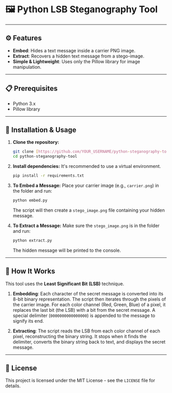 # 🖼️ Python LSB Steganography Tool


---

## ⚙️ Features

* **Embed**: Hides a text message inside a carrier PNG image.
* **Extract**: Recovers a hidden text message from a stego-image.
* **Simple & Lightweight**: Uses only the Pillow library for image manipulation.

---

## 📋 Prerequisites

* Python 3.x
* Pillow library

---

## 🚀 Installation & Usage

1.  **Clone the repository:**
    ```bash
    git clone [https://github.com/YOUR_USERNAME/python-steganography-tool.git](https://github.com/YOUR_USERNAME/python-steganography-tool.git)
    cd python-steganography-tool
    ```

2.  **Install dependencies:**
    It's recommended to use a virtual environment.
    ```bash
    pip install -r requirements.txt
    ```

3.  **To Embed a Message:**
    Place your carrier image (e.g., `carrier.png`) in the folder and run:
    ```bash
    python embed.py
    ```
    The script will then create a `stego_image.png` file containing your hidden message.

4.  **To Extract a Message:**
    Make sure the `stego_image.png` is in the folder and run:
    ```bash
    python extract.py
    ```
    The hidden message will be printed to the console.

---

## 🧠 How It Works

This tool uses the **Least Significant Bit (LSB)** technique.

1.  **Embedding**: Each character of the secret message is converted into its 8-bit binary representation. The script then iterates through the pixels of the carrier image. For each color channel (Red, Green, Blue) of a pixel, it replaces the last bit (the LSB) with a bit from the secret message. A special delimiter (`0000000000000000`) is appended to the message to signify its end.

2.  **Extracting**: The script reads the LSB from each color channel of each pixel, reconstructing the binary string. It stops when it finds the delimiter, converts the binary string back to text, and displays the secret message.

---

## 📝 License

This project is licensed under the MIT License - see the `LICENSE` file for details.

